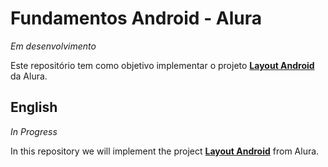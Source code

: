 # Fundamentos Android - Alura

*Em desenvolvimento*

Este repositório tem como objetivo implementar o projeto **[Layout Android](https://cursos.alura.com.br/course/layout-android-1/)** da Alura.

## English
*In Progress*

In this repository we will implement the project **[Layout Android](https://cursos.alura.com.br/course/layout-android-1/)** from Alura.
